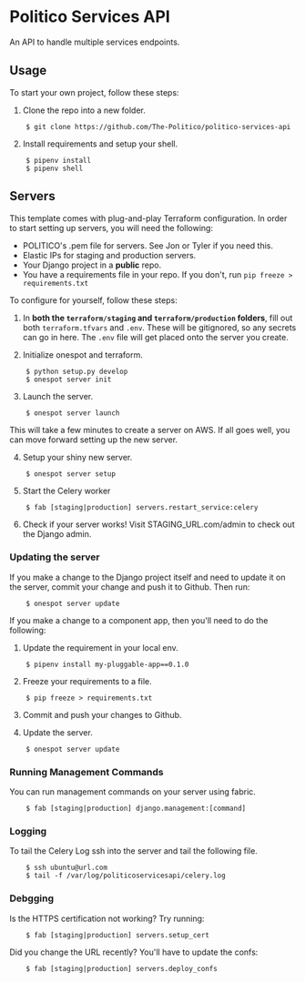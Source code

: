 # Politico Services API

An API to handle multiple services endpoints.

## Usage

To start your own project, follow these steps:

1. Clone the repo into a new folder.

```
    $ git clone https://github.com/The-Politico/politico-services-api
```

2. Install requirements and setup your shell.

```
    $ pipenv install
    $ pipenv shell
```

## Servers

This template comes with plug-and-play Terraform configuration. In order to start setting up servers, you will need the following:

- POLITICO's .pem file for servers. See Jon or Tyler if you need this.
- Elastic IPs for staging and production servers.
- Your Django project in a **public** repo.
- You have a requirements file in your repo. If you don't, run `pip freeze > requirements.txt`

To configure for yourself, follow these steps:

1. In **both the `terraform/staging` and `terraform/production` folders**, fill out both `terraform.tfvars` and `.env`. These will be gitignored, so any secrets can go in here. The `.env` file will get placed onto the server you create.

2. Initialize onespot and terraform.

```
    $ python setup.py develop
    $ onespot server init
```

3. Launch the server.

```
    $ onespot server launch
```

This will take a few minutes to create a server on AWS. If all goes well, you can move forward setting up the new server.

4. Setup your shiny new server.

```
    $ onespot server setup
```

5. Start the Celery worker

```
    $ fab [staging|production] servers.restart_service:celery
```

6. Check if your server works! Visit STAGING_URL.com/admin to check out the Django admin.

### Updating the server

If you make a change to the Django project itself and need to update it on the server, commit your change and push it to Github. Then run:

```
    $ onespot server update
```

If you make a change to a component app, then you'll need to do the following:

1. Update the requirement in your local env.

```
    $ pipenv install my-pluggable-app==0.1.0
```

2. Freeze your requirements to a file.

```
    $ pip freeze > requirements.txt
```

3. Commit and push your changes to Github.

4. Update the server.

```
    $ onespot server update
```

### Running Management Commands

You can run management commands on your server using fabric.

```
    $ fab [staging|production] django.management:[command]
```

### Logging

To tail the Celery Log ssh into the server and tail the following file.
```
    $ ssh ubuntu@url.com
    $ tail -f /var/log/politicoservicesapi/celery.log
```

### Debgging

Is the HTTPS certification not working? Try running:
```
    $ fab [staging|production] servers.setup_cert
```

Did you change the URL recently? You'll have to update the confs:
```
    $ fab [staging|production] servers.deploy_confs
```
